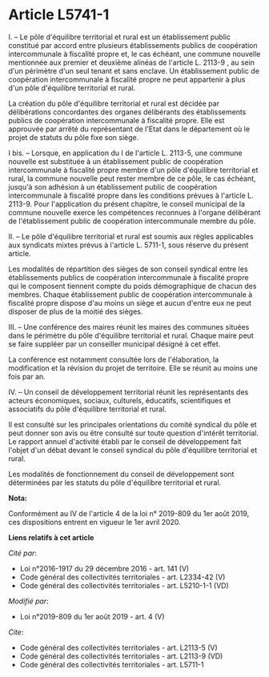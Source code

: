 # Article L5741-1

I. – Le pôle d'équilibre territorial et rural est un établissement public constitué par accord entre plusieurs établissements
publics de coopération intercommunale à fiscalité propre et, le cas échéant, une commune nouvelle mentionnée aux premier et
deuxième alinéas de l'article L. 2113-9 , au sein d'un périmètre d'un seul tenant et sans enclave. Un établissement public de
coopération intercommunale à fiscalité propre ne peut appartenir à plus d'un pôle d'équilibre territorial et rural.

La création du pôle d'équilibre territorial et rural est décidée par délibérations concordantes des organes délibérants des
établissements publics de coopération intercommunale à fiscalité propre. Elle est approuvée par arrêté du représentant de
l'Etat dans le département où le projet de statuts du pôle fixe son siège.

I bis. – Lorsque, en application du I de l'article L. 2113-5, une commune nouvelle est substituée à un établissement public
de coopération intercommunale à fiscalité propre membre d'un pôle d'équilibre territorial et rural, la commune nouvelle peut
rester membre de ce pôle, le cas échéant, jusqu'à son adhésion à un établissement public de coopération intercommunale à
fiscalité propre dans les conditions prévues à l'article L. 2113-9. Pour l'application du présent chapitre, le conseil
municipal de la commune nouvelle exerce les compétences reconnues à l'organe délibérant de l'établissement public de
coopération intercommunale membre du pôle.

II. – Le pôle d'équilibre territorial et rural est soumis aux règles applicables aux syndicats mixtes prévus à l'article L.
5711-1, sous réserve du présent article.

Les modalités de répartition des sièges de son conseil syndical entre les établissements publics de coopération
intercommunale à fiscalité propre qui le composent tiennent compte du poids démographique de chacun des membres. Chaque
établissement public de coopération intercommunale à fiscalité propre dispose d'au moins un siège et aucun d'entre eux ne
peut disposer de plus de la moitié des sièges.

III. – Une conférence des maires réunit les maires des communes situées dans le périmètre du pôle d'équilibre territorial et
rural. Chaque maire peut se faire suppléer par un conseiller municipal désigné à cet effet.

La conférence est notamment consultée lors de l'élaboration, la modification et la révision du projet de territoire. Elle se
réunit au moins une fois par an.

IV. – Un conseil de développement territorial réunit les représentants des acteurs économiques, sociaux, culturels,
éducatifs, scientifiques et associatifs du pôle d'équilibre territorial et rural.

Il est consulté sur les principales orientations du comité syndical du pôle et peut donner son avis ou être consulté sur
toute question d'intérêt territorial. Le rapport annuel d'activité établi par le conseil de développement fait l'objet d'un
débat devant le conseil syndical du pôle d'équilibre territorial et rural.

Les modalités de fonctionnement du conseil de développement sont déterminées par les statuts du pôle d'équilibre territorial
et rural.

**Nota:**

Conformément au IV de l'article 4 de la loi n° 2019-809 du 1er août 2019, ces dispositions entrent en vigueur le 1er avril
2020.

**Liens relatifs à cet article**

_Cité par_:

  - Loi n°2016-1917 du 29 décembre 2016 - art. 141 (V)
  - Code général des collectivités territoriales - art. L2334-42 (V)
  - Code général des collectivités territoriales - art. L5210-1-1 (VD)

_Modifié par_:

  - Loi n°2019-809 du 1er août 2019 - art. 4 (V)

_Cite_:

  - Code général des collectivités territoriales - art. L2113-5 (V)
  - Code général des collectivités territoriales - art. L2113-9 (VD)
  - Code général des collectivités territoriales - art. L5711-1
